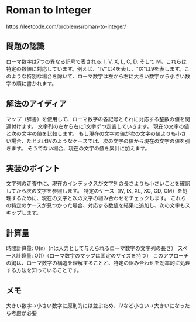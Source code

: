 # Roman to Integer
https://leetcode.com/problems/roman-to-integer/

## 問題の認識
ローマ数字は7つの異なる記号で表される: I, V, X, L, C, D, そして M。これらは特定の数値に対応しています。例えば、"IV"は4を表し、"IX"は9を表します。このような特別な場合を除いて、ローマ数字は左から右に大きい数字から小さい数字の順に書かれます。

## 解法のアイディア
マップ（辞書）を使用して、ローマ数字の各記号とそれに対応する整数の値を関連付けます。
文字列の左から右に1文字ずつ走査していきます。
現在の文字の値と次の文字の値を比較します。
もし現在の文字の値が次の文字の値よりも小さい場合、たとえばIVのようなケースでは、次の文字の値から現在の文字の値を引きます。
そうでない場合、現在の文字の値を累計に加えます。

## 実装のポイント
文字列の走査中に、現在のインデックスが文字列の長さよりも小さいことを確認してから次の文字を参照します。
特定のケース（IV, IX, XL, XC, CD, CM）を処理するために、現在の文字と次の文字の組み合わせをチェックします。
これらの特定のケースが見つかった場合、対応する数値を結果に追加し、次の文字もスキップします。

## 計算量
時間計算量: O(n)（nは入力として与えられるローマ数字の文字列の長さ）
スペース計算量: O(1)（ローマ数字のマップは固定のサイズを持つ）
このアプローチの鍵は、ローマ数字の構造を理解することと、特定の組み合わせを効率的に処理する方法を知っていることです。

## メモ
大きい数字→小さい数字に原則的には並ぶため、IVなど小さい→大きいになったら考慮が必要
